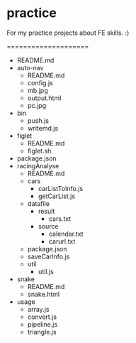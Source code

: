 # practice

For my practice projects about FE skills. :)

====================

- README.md
- auto-nav
    - README.md
    - config.js
    - mb.jpg
    - output.html
    - pc.jpg
- bin
    - push.js
    - writemd.js
- figlet
    - README.md
    - figlet.sh
- package.json
- racingAnalyse
    - README.md
    - cars
        - carListToInfo.js
        - getCarList.js
    - datafile
        - result
            - cars.txt
        - source
            - calendar.txt
            - carurl.txt
    - package.json
    - saveCarInfo.js
    - util
        - util.js
- snake
    - README.md
    - snake.html
- usage
    - array.js
    - convert.js
    - pipeline.js
    - triangle.js